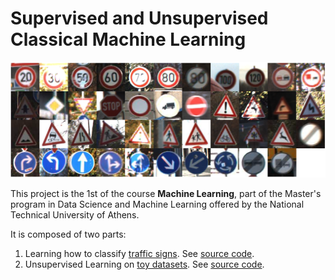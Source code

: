 # Supervised and Unsupervised Classical Machine Learning

![traffic-signs](traffic-sign-classes.png)

This project is the 1st of the course **Machine Learning**, part of the Master's program in Data Science and Machine Learning offered by the National Technical University of Athens.

It is composed of two parts:

 1. Learning how to classify [traffic signs](https://ieeexplore.ieee.org/document/6706807). See [source code](supervised.ipynb).
 2. Unsupervised Learning on [toy datasets](clustering_benchmarks_v1.ipynb). See [source code](unsupervised.ipynb).
